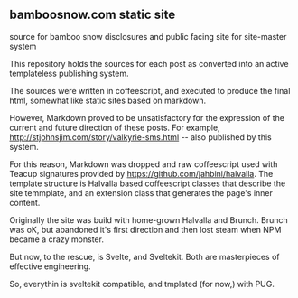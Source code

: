 ## bamboosnow.com static site

source for bamboo snow disclosures and public facing site for site-master system

This repository holds the sources for each post as converted into an active templateless publishing system.

The sources were written in coffeescript, and executed to produce the final html, somewhat like static sites based on markdown.

However, Markdown proved to be unsatisfactory for the expression of the current and future direction of these posts. For example, http://stjohnsjim.com/story/valkyrie-sms.html -- also published by this system.

For this reason, Markdown was dropped and raw coffeescript used with Teacup signatures provided by https://github.com/jahbini/halvalla. The template structure is Halvalla based coffeescript classes that describe the site temmplate, and an extension class that generates the page's inner content.

Originally the site was build with home-grown Halvalla and Brunch.  Brunch was oK, but abandoned it's first direction and then lost steam when NPM became a crazy monster.

But now, to the rescue, is Svelte, and Sveltekit.  Both are masterpieces of effective engineering.

So, everythin is sveltekit compatible, and tmplated (for now,) with PUG.
